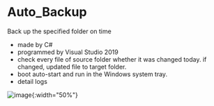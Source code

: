 # Auto_Backup
Back up the specified folder on time
* made by C#
* programmed by Visual Studio 2019
* check every file of source folder whether it was changed today. if changed, updated file to target folder.
* boot auto-start and run in the Windows system tray.
* detail logs

![image](https://user-images.githubusercontent.com/52955281/215307709-41a08ced-e2a0-4064-8566-2bd501565956.png){:width="50%"}
